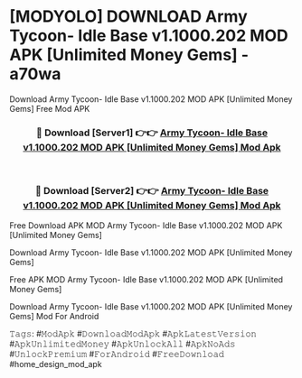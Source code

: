 # [MODYOLO] DOWNLOAD Army Tycoon- Idle Base v1.1000.202 MOD APK [Unlimited Money Gems] - a70wa
Download Army Tycoon- Idle Base v1.1000.202 MOD APK [Unlimited Money Gems] Free Mod APK

<div align="center">
<h3>🔴 Download [Server1] 👉👉 <a href="https://apk-comot.site?title=Army_Tycoon-_Idle_Base_v1.1000.202_MOD_APK_[Unlimited_Money_Gems]">Army Tycoon- Idle Base v1.1000.202 MOD APK [Unlimited Money Gems] Mod Apk</a></h3><br>

<h3>🔴 Download [Server2] 👉👉 <a href="https://apk-comot.site?title=Army_Tycoon-_Idle_Base_v1.1000.202_MOD_APK_[Unlimited_Money_Gems]">Army Tycoon- Idle Base v1.1000.202 MOD APK [Unlimited Money Gems] Mod Apk</a></h3>
</div>


Free Download APK MOD Army Tycoon- Idle Base v1.1000.202 MOD APK [Unlimited Money Gems]

Download Army Tycoon- Idle Base v1.1000.202 MOD APK [Unlimited Money Gems] 

Free APK MOD Army Tycoon- Idle Base v1.1000.202 MOD APK [Unlimited Money Gems] 

Download Army Tycoon- Idle Base v1.1000.202 MOD APK [Unlimited Money Gems] Mod For Android

𝚃𝚊𝚐𝚜: #𝙼𝚘𝚍𝙰𝚙𝚔 #𝙳𝚘𝚠𝚗𝚕𝚘𝚊𝚍𝙼𝚘𝚍𝙰𝚙𝚔 #𝙰𝚙𝚔𝙻𝚊𝚝𝚎𝚜𝚝𝚅𝚎𝚛𝚜𝚒𝚘𝚗 #𝙰𝚙𝚔𝚄𝚗𝚕𝚒𝚖𝚒𝚝𝚎𝚍𝙼𝚘𝚗𝚎𝚢 #𝙰𝚙𝚔𝚄𝚗𝚕𝚘𝚌𝚔𝙰𝚕𝚕 #𝙰𝚙𝚔𝙽𝚘𝙰𝚍𝚜 #𝚄𝚗𝚕𝚘𝚌𝚔𝙿𝚛𝚎𝚖𝚒𝚞𝚖 #𝙵𝚘𝚛𝙰𝚗𝚍𝚛𝚘𝚒𝚍 #𝙵𝚛𝚎𝚎𝙳𝚘𝚠𝚗𝚕𝚘𝚊𝚍 #home_design_mod_apk